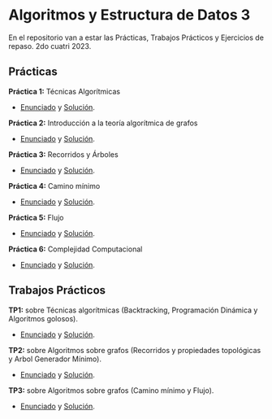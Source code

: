 # Algoritmos y Estructura de Datos 3
En el repositorio van a estar las Prácticas, Trabajos Prácticos y Ejercicios de repaso. 2do cuatri 2023.

## Prácticas
**Práctica 1:** Técnicas Algorítmicas
* [Enunciado](https://github.com/Mili-Peris/Algo-3/blob/main/practicas/prac-tecnicas-algo.pdf) y [Solución](https://github.com/Mili-Peris/Algo-3/blob/main/practicas/practica1.md).

**Práctica 2:** Introducción a la teoría algorítmica de grafos
* [Enunciado](https://github.com/Mili-Peris/Algo-3/blob/main/practicas/prac-intro-grafos.pdf) y [Solución](https://github.com/Mili-Peris/Algo-3/blob/main/practicas/practica2.md).

**Práctica 3:** Recorridos y Árboles
* [Enunciado]() y [Solución]().

**Práctica 4:** Camino mínimo
* [Enunciado]() y [Solución]().

**Práctica 5:** Flujo
* [Enunciado]() y [Solución]().

**Práctica 6:** Complejidad Computacional
* [Enunciado]() y [Solución]().

## Trabajos Prácticos
**TP1:** sobre Técnicas algorítmicas (Backtracking, Programación Dinámica y Algoritmos golosos). 
* [Enunciado](https://github.com/Mili-Peris/Algo-3/blob/main/tp%C2%B4s/tp1_algo3_2c2023.pdf) y [Solución](https://github.com/Mili-Peris/Algo-3/blob/main/tp%C2%B4s/solucionTP1.md).

**TP2:** sobre Algoritmos sobre grafos (Recorridos y propiedades topológicas y Arbol Generador Mínimo).
* [Enunciado](https://github.com/Mili-Peris/Algo-3/blob/main/tp%C2%B4s/algo3_2c2023.pdf) y [Solución]().

**TP3:** sobre Algoritmos sobre grafos (Camino mínimo y Flujo).
 * [Enunciado](https://github.com/Mili-Peris/Algo-3/blob/main/tp%C2%B4s/tp3.pdf) y [Solución](). 
